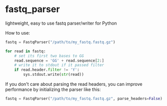 fastq_parser
============

lightweight, easy to use fastq parser/writer for Python

How to use:

```python
fastq = FastqParser("/path/to/my_fastq.fastq.gz")

for read in fastq:
    # set its first two bases to GG
    read.sequence = 'GG' + read.sequence[2:]
    # write it to stdout if it passed filter
    if read.header.filter != 'Y':
        sys.stdout.write(str(read))
```

If you don't care about parsing the read headers, you can improve performance by initializing the parser like this:

```python
fastq = FastqParser("/path/to/my_fastq.fastq.gz", parse_headers=False)